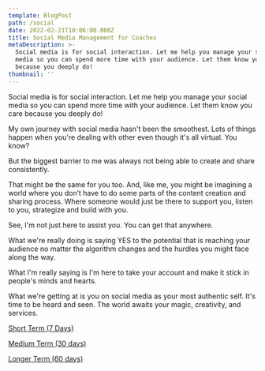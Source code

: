 ```yaml
---
template: BlogPost
path: /social
date: 2022-02-21T10:06:00.000Z
title: Social Media Management for Coaches
metaDescription: >-
  Social media is for social interaction. Let me help you manage your social
  media so you can spend more time with your audience. Let them know you care
  because you deeply do!
thumbnail: ''
---
```

Social media is for social interaction. Let me help you manage your social media so you can spend more time with your audience. Let them know you care because you deeply do!

My own journey with social media hasn't been the smoothest. Lots of things happen when you're dealing with other even though it's all virtual. You know?

But the biggest barrier to me was always not being able to create and share consistently.

That might be the same for you too. And, like me, you might be imagining a world where you don’t have to do some parts of the content creation and sharing process. Where someone would just be there to support you, listen to you, strategize and build with you.

See, I'm not just here to assist you. You can get that anywhere.

What we're really doing is saying YES to the potential that is reaching your audience no matter the algorithm changes and the hurdles you might face along the way.

What I'm really saying is I'm here to take your account and make it stick in people's minds and hearts.

What we're getting at is you on social media as your most authentic self. It's time to be heard and seen. The world awaits your magic, creativity, and services.

[Short Term (7 Days)](https://www.paypal.com/webapps/billing/plans/subscribe?plan_id=P-4SY050355N353493YMIJ4TCY)

[Medium Term (30 days)](https://www.paypal.com/webapps/billing/plans/subscribe?plan_id=P-69E53909L9295980DMIJ434I)

[](https://www.paypal.com/webapps/billing/plans/subscribe?plan_id=P-69E53909L9295980DMIJ434I)[Longer Term (60 days)](https://www.paypal.com/webapps/billing/plans/subscribe?plan_id=P-46X377003C284760EMIJ4V6Q)
